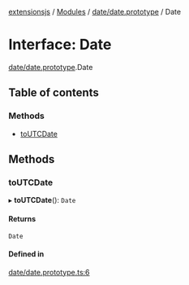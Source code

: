 [extensionsjs](../README.md) / [Modules](../modules.md) / [date/date.prototype](../modules/date_date_prototype.md) / Date

# Interface: Date

[date/date.prototype](../modules/date_date_prototype.md).Date

## Table of contents

### Methods

- [toUTCDate](date_date_prototype.Date.md#toutcdate)

## Methods

### toUTCDate

▸ **toUTCDate**(): `Date`

#### Returns

`Date`

#### Defined in

[date/date.prototype.ts:6](https://github.com/x302502/extensions-node/blob/9dfce28/src/date/date.prototype.ts#L6)
